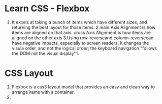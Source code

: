 # Learn CSS - Flexbox #
1. It excels at taking a bunch of items which have different sizes, and returning the best layout for those items. 
2.main Axis Alignment is how items are aligned on that axis.
cross Axis Alignment is how items are aligned on the other axis
3.Using row-reverseand column-reversecan have negative impacts, especially to screen readers. It changes the visula order, and not the logical order; the keyboard navigation "follows the DOM not the visual display"1.
# CSS Layout #
1. Flexbox is a css3 layout model that provides an easy and clean way to arrange items with a container.
2.
